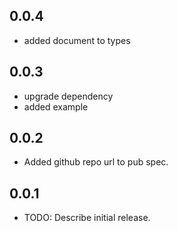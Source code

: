 ## 0.0.4

* added document to types
  
## 0.0.3

* upgrade dependency
* added example
  
## 0.0.2

* Added github repo url to pub spec.

## 0.0.1

* TODO: Describe initial release.

